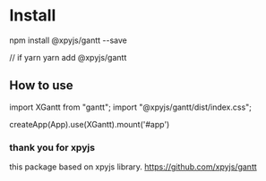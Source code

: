# Install

npm install @xpyjs/gantt --save

 // if yarn
yarn add @xpyjs/gantt

## How to use 

import XGantt from "gantt";
import "@xpyjs/gantt/dist/index.css";

createApp(App).use(XGantt).mount('#app')


### thank you for xpyjs

this package based on xpyjs library.
https://github.com/xpyjs/gantt

